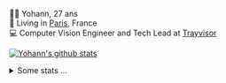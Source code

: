 <p>
  👨🏻 <bold>Yohann</bold>, 27 ans<br/>
  💼 Living in <a href="https://www.google.com/maps?q=paris">Paris</a>, France<br/>
  💻 Computer Vision Engineer and Tech Lead at <a href="https://trayvisor.com/">Trayvisor</a><br/>
</p>

<a href="https://github.com/anuraghazra/github-readme-stats"><img align="center" src="https://github-readme-stats-go94hl40s-yohann84l.vercel.app//api?username=yohann84L&show_icons=true&include_all_commits=true" alt="Yohann's github stats" /> </a>


<details>
  <summary>Some stats ...</summary><br/>
  

<!--START_SECTION:waka-->
![Code Time](http://img.shields.io/badge/Code%20Time-1%2C174%20hrs%2019%20mins-blue)

![Profile Views](http://img.shields.io/badge/Profile%20Views-0-blue)

**🐱 My GitHub Data** 

> 📦 440.9 kB Used in GitHub's Storage 
 > 
> 🏆 1,373 Contributions in the Year 2024
 > 
> 🚫 Not Opted to Hire
 > 
> 📜 26 Public Repositories 
 > 
> 🔑 21 Private Repositories 
 > 
**I'm an Early 🐤** 

```text
🌞 Morning                17949 commits       ████████░░░░░░░░░░░░░░░░░   30.95 % 
🌆 Daytime                32981 commits       ██████████████░░░░░░░░░░░   56.87 % 
🌃 Evening                6919 commits        ███░░░░░░░░░░░░░░░░░░░░░░   11.93 % 
🌙 Night                  142 commits         ░░░░░░░░░░░░░░░░░░░░░░░░░   00.24 % 
```
📅 **I'm Most Productive on Wednesday** 

```text
Monday                   10728 commits       █████░░░░░░░░░░░░░░░░░░░░   18.50 % 
Tuesday                  10809 commits       █████░░░░░░░░░░░░░░░░░░░░   18.64 % 
Wednesday                12372 commits       █████░░░░░░░░░░░░░░░░░░░░   21.33 % 
Thursday                 11859 commits       █████░░░░░░░░░░░░░░░░░░░░   20.45 % 
Friday                   11125 commits       █████░░░░░░░░░░░░░░░░░░░░   19.18 % 
Saturday                 376 commits         ░░░░░░░░░░░░░░░░░░░░░░░░░   00.65 % 
Sunday                   722 commits         ░░░░░░░░░░░░░░░░░░░░░░░░░   01.25 % 
```


📊 **This Week I Spent My Time On** 

```text
🕑︎ Time Zone: Europe/Paris

💬 Programming Languages: 
JavaScript               2 hrs 6 mins        █████████████████░░░░░░░░   66.77 % 
Python                   45 mins             ██████░░░░░░░░░░░░░░░░░░░   23.98 % 
TypeScript               11 mins             ██░░░░░░░░░░░░░░░░░░░░░░░   06.11 % 
YAML                     4 mins              █░░░░░░░░░░░░░░░░░░░░░░░░   02.51 % 
Other                    1 min               ░░░░░░░░░░░░░░░░░░░░░░░░░   00.56 % 

🔥 Editors: 
VS Code                  3 hrs 9 mins        █████████████████████████   100.00 % 

💻 Operating System: 
Mac                      3 hrs 9 mins        █████████████████████████   100.00 % 
```

**I Mostly Code in Python** 

```text
Python                   27 repos            ██████████████░░░░░░░░░░░   55.10 % 
Jupyter Notebook         4 repos             ██░░░░░░░░░░░░░░░░░░░░░░░   08.16 % 
JavaScript               3 repos             ██░░░░░░░░░░░░░░░░░░░░░░░   06.12 % 
HTML                     2 repos             █░░░░░░░░░░░░░░░░░░░░░░░░   04.08 % 
Shell                    1 repo              █░░░░░░░░░░░░░░░░░░░░░░░░   02.04 % 
```




 Last Updated on 21/12/2024 00:42:24 UTC
<!--END_SECTION:waka-->
